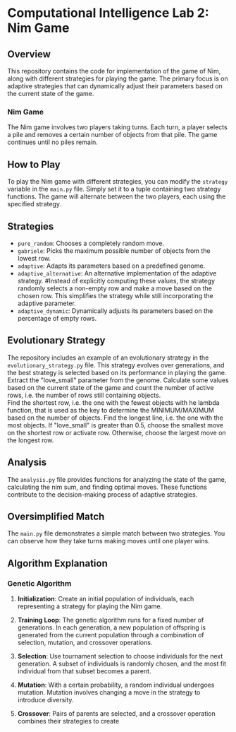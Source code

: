 # Computational Intelligence Lab 2: Nim Game

## Overview

This repository contains the code for implementation of the game of Nim, along with different strategies for playing the game. The primary focus is on adaptive strategies that can dynamically adjust their parameters based on the current state of the game.


### Nim Game

The Nim game involves two players taking turns. Each turn, a player selects a pile and removes a certain number of objects from that pile. The game continues until no piles remain.

## How to Play

To play the Nim game with different strategies, you can modify the `strategy` variable in the `main.py` file. Simply set it to a tuple containing two strategy functions. The game will alternate between the two players, each using the specified strategy.

## Strategies

- `pure_random`: Chooses a completely random move.
- `gabriele`: Picks the maximum possible number of objects from the lowest row.
- `adaptive`: Adapts its parameters based on a predefined genome.
- `adaptive_alternative`: An alternative implementation of the adaptive strategy. #Instead of explicitly computing these values, the     strategy randomly selects a non-empty row and make a move based on the chosen row. This simplifies the strategy while still incorporating the adaptive parameter.
- `adaptive_dynamic`: Dynamically adjusts its parameters based on the percentage of empty rows. 

## Evolutionary Strategy

The repository includes an example of an evolutionary strategy in the `evolutionary_strategy.py` file. This strategy evolves over generations, and the best strategy is selected based on its performance in playing the game.
Extract the "love_small" parameter from the genome.
Calculate some values ​​based on the current state of the game and count the number of active rows, i.e. the number of rows still containing objects.   
Find the shortest row, i.e. the one with the fewest objects with he lambda function, that is used as the key to determine the MINIMUM/MAXIMUM based on the number of objects.
Find the longest line, i.e. the one with the most objects.
If "love_small" is greater than 0.5, choose the smallest move on the shortest row or activate row. Otherwise, choose the largest move on the longest row.


## Analysis

The `analysis.py` file provides functions for analyzing the state of the game, calculating the nim sum, and finding optimal moves. These functions contribute to the decision-making process of adaptive strategies.

## Oversimplified Match

The `main.py` file demonstrates a simple match between two strategies. You can observe how they take turns making moves until one player wins.

## Algorithm Explanation



### Genetic Algorithm

1. **Initialization**: Create an initial population of individuals, each representing a strategy for playing the Nim game.

2. **Training Loop**: The genetic algorithm runs for a fixed number of generations. In each generation, a new population of offspring is generated from the current population through a combination of selection, mutation, and crossover operations.

3. **Selection**: Use tournament selection to choose individuals for the next generation. A subset of individuals is randomly chosen, and the most fit individual from that subset becomes a parent.

4. **Mutation**: With a certain probability, a random individual undergoes mutation. Mutation involves changing a move in the strategy to introduce diversity.

5. **Crossover**: Pairs of parents are selected, and a crossover operation combines their strategies to create


